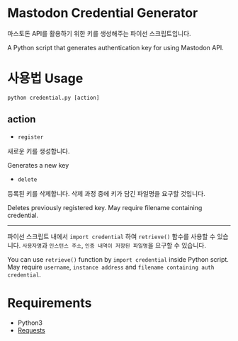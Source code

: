 # Mastodon Credential Generator

마스토돈 API를 활용하기 위한 키를 생성해주는 파이선 스크립트입니다.

A Python script that generates authentication key for using Mastodon API.

# 사용법 Usage

```
python credential.py [action]
```

## action

- `register`

새로운 키를 생성합니다.

Generates a new key

- `delete`

등록된 키를 삭제합니다. 삭제 과정 중에 키가 담긴 파일명을 요구할 것입니다.

Deletes previously registered key. May require filename containing credential.

- - -

파이선 스크립트 내에서 `import credential` 하여 `retrieve()` 함수를 사용할 수 있습니다. `사용자명`과 `인스턴스 주소`, `인증 내역이 저장된 파일명`을 요구할 수 있습니다.

You can use `retrieve()` function by `import credential` inside Python script. May require `username`, `instance address` and `filename containing auth credential`.

# Requirements

- Python3
- [Requests](https://github.com/psf/requests)

